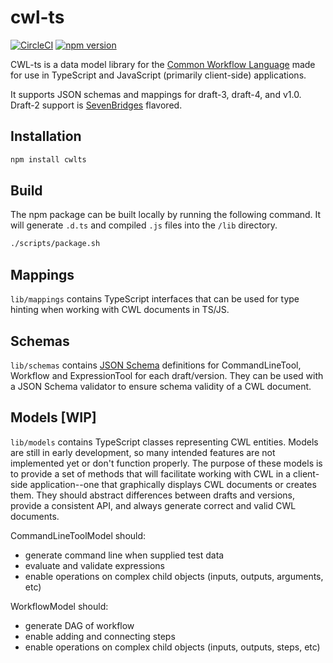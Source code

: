 # cwl-ts

[![CircleCI](https://circleci.com/gh/rabix/cwl-ts.svg?style=svg)](https://circleci.com/gh/rabix/cwl-ts)
[![npm version](https://img.shields.io/npm/v/cwlts.svg?style=flat)](https://img.shields.io/npm/v/cwlts.svg?style=flat)

CWL-ts is a data model library for the [Common Workflow Language](http://www.commonwl.org/) made for use in TypeScript and JavaScript (primarily client-side) applications.

It supports JSON schemas and mappings for draft-3, draft-4, and v1.0. Draft-2 support is [SevenBridges](https://www.sbgenomics.com/) flavored.

## Installation
```bash
npm install cwlts
```

## Build

The npm package can be built locally by running the following command. It will generate `.d.ts` and compiled `.js` files into the `/lib` directory.
```bash
./scripts/package.sh
```

## Mappings

`lib/mappings` contains TypeScript interfaces that can be used for type hinting when working with CWL documents in TS/JS.

## Schemas

`lib/schemas` contains [JSON Schema](http://json-schema.org/) definitions for CommandLineTool, Workflow and ExpressionTool for each draft/version. They can be used with a JSON Schema validator to ensure schema validity of a CWL document.

## Models [WIP]

`lib/models` contains TypeScript classes representing CWL entities. Models are still in early development, so many intended features are not implemented yet or don't function properly. The purpose of these models is to provide a set of methods that will facilitate working with CWL in a client-side application--one that graphically displays CWL documents or creates them. They should abstract differences between drafts and versions, provide a consistent API, and always generate correct and valid CWL documents. 

CommandLineToolModel should:

- generate command line when supplied test data
- evaluate and validate expressions
- enable operations on complex child objects (inputs, outputs, arguments, etc)

WorkflowModel should:

- generate DAG of workflow
- enable adding and connecting steps
- enable operations on complex child objects (inputs, outputs, steps, etc)
